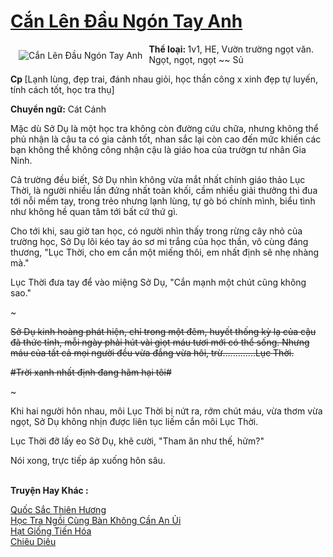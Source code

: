 <a href="https://utruyen.com/can-len-dau-ngon-tay-anh/22189/" title="Cắn Lên Đầu Ngón Tay Anh"><h1>Cắn Lên Đầu Ngón Tay Anh</h1></a><div style="display:table"><img align="right" style="float: left; padding: 10px;" src="https://utruyen.com/images/story/200x260/can-len-dau-ngon-tay-anh.jpg" alt="Cắn Lên Đầu Ngón Tay Anh"><b>Thể loại: </b>1v1, HE, Vườn trường ngọt văn. Ngọt, ngọt, ngọt ~~ Sủ<p></p><b>Cp </b>[Lạnh lùng, đẹp trai, đánh nhau giỏi, học thần công x xinh đẹp tự luyến, tính cách tốt, học tra thụ]<p></p><b>Chuyển ngữ:</b> Cát Cánh<p></p>Mặc dù Sở Dụ là một học tra không còn đường cứu chữa, nhưng không thể phủ nhận là cậu ta có gia cảnh tốt, nhan sắc lại còn cao đến mức khiến các bạn không thể không công nhận cậu là giáo hoa của trườgn tư nhân Gia Ninh.<p></p>Cả trường đều biết, Sở Dụ nhìn không vừa mắt nhất chính giáo thảo Lục Thời, là người nhiều lần đứng nhất toàn khối, cầm nhiều giải thưởng thi đua tới nỗi mềm tay, trong trẻo nhưng lạnh lùng, tự gò bó chính mình, biểu tình như không hề quan tâm tới bất cứ thứ gì.<p></p>Cho tới khi, sau giờ tan học, có người nhìn thấy trong rừng cây nhỏ của trường học, Sở Dụ lôi kéo tay áo sơ mi trắng của học thần, vô cùng đáng thương, "Lục Thời, cho em cắn một miếng thôi, em nhất định sẽ nhẹ nhàng mà."<p></p>Lục Thời đưa tay để vào miệng Sở Dụ, "Cắn mạnh một chút cũng không sao."<p></p>~~~<p></p>Sở Dụ kinh hoàng phát hiện, chỉ trong một đêm, huyết thống kỳ lạ của cậu đã thức tỉnh, mỗi ngày phải hút vài giọt máu tươi mới có thể sống. Nhưng máu của tất cả mọi người đều vừa đắng vừa hôi, trừ.............Lục Thời.<p></p>#Trời xanh nhất định đang hãm hại tôi#<p></p>~~~<p></p>Khi hai người hôn nhau, môi Lục Thời bị nứt ra, rớm chút máu, vừa thơm vừa ngọt, Sở Dụ không nhịn được liên tục liếm cắn môi Lục Thời.<p></p>Lục Thời đỡ lấy eo Sở Dụ, khẽ cười, "Tham ăn như thế, hửm?"<p></p>Nói xong, trực tiếp áp xuống hôn sâu.</div><p><br><b>Truyện Hay Khác :</b></p><a href="https://utruyen.com/quoc-sac-thien-huong/22398/" alt="Quốc Sắc Thiên Hương">Quốc Sắc Thiên Hương</a><br/><a href="https://github.com/quanluxury/dammy/tree/master/truyenhay/22431/" alt="Học Tra Ngồi Cùng Bàn Không Cần An Ủi">Học Tra Ngồi Cùng Bàn Không Cần An Ủi</a><br/><a href="https://github.com/quanluxury/truyenhot/tree/master/truyenhay/14595/" alt="Hạt Giống Tiến Hóa">Hạt Giống Tiến Hóa</a><br/><a href="https://github.com/quanluxury/truyenhot/tree/master/truyenhay/9798/" alt="Chiêu Diêu">Chiêu Diêu</a><br/>